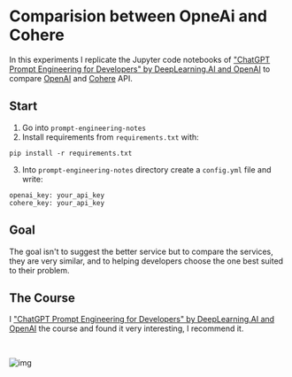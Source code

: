 # Comparision between OpneAi and Cohere
In this experiments I replicate the Jupyter code notebooks of ["ChatGPT Prompt Engineering for Developers" by DeepLearning.AI and OpenAI](https://www.deeplearning.ai/short-courses/chatgpt-prompt-engineering-for-developers/) to compare [OpenAI](https://openai.com/) and [Cohere](https://cohere.com/) API.

## Start
1. Go into `prompt-engineering-notes`
2. Install requirements from `requirements.txt` with:

```
pip install -r requirements.txt
```

3. Into `prompt-engineering-notes` directory create a `config.yml` file and write:

```
openai_key: your_api_key
cohere_key: your_api_key
```

## Goal
The goal isn't to suggest the better service but to compare the services, they are very similar, and to helping developers choose the one best suited to their problem.

## The Course
I ["ChatGPT Prompt Engineering for Developers" by DeepLearning.AI and OpenAI](https://www.deeplearning.ai/short-courses/chatgpt-prompt-engineering-for-developers/) the course and found it very interesting, I recommend it.

<br>

![img]()

<br>